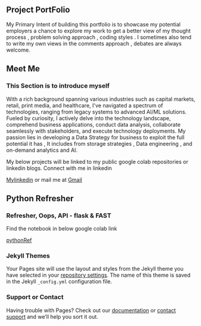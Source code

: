 ## Project PortFolio

My Primary Intent of building this portfolio is to showcase my potential employers a chance to explore my work to get a better view of my thought process , problem solving approach , coding styles . I sometimes also tend to write my own views in the comments approach , debates are always welcome.

## Meet Me
### This Section is to introduce myself


With a rich background spanning various industries such as capital markets, retail, print media, and healthcare, I've navigated a spectrum of technologies, ranging from legacy systems to advanced AI/ML solutions. Fueled by curiosity, I actively delve into the technology landscape, comprehend business applications, conduct data analysis, collaborate seamlessly with stakeholders, and execute technology deployments. My passion lies in developing a Data Strategy for business
to exploit the full potential it has , It includes from storage strategies , Data engineering , and on-demand analytics and AI.

My below projects will be linked to my public google colab repositories or linkedin blogs.
Connect with me in linkedin 

[Mylinkedin](https://www.linkedin.com/in/syed-asif-ahmed-86709369/)
or
mail me at [Gmail](syedasif.responds@gmail.com)

## Python Refresher
### Refresher, Oops, API - flask & FAST

Find the notebook in below google colab link 

[pythonRef](https://colab.research.google.com/drive/1PgxHPh_QJkoJPqD5a8PBJTh_rILOuNWA?authuser=2#scrollTo=yaLsVIIOKS5p)



### Jekyll Themes

Your Pages site will use the layout and styles from the Jekyll theme you have selected in your [repository settings](https://github.com/AsifAh/MyPortFolio/settings/pages). The name of this theme is saved in the Jekyll `_config.yml` configuration file.

### Support or Contact

Having trouble with Pages? Check out our [documentation](https://docs.github.com/categories/github-pages-basics/) or [contact support](https://support.github.com/contact) and we’ll help you sort it out.
